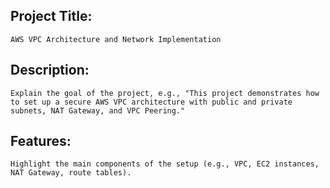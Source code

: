 Project Title:
--------------
    AWS VPC Architecture and Network Implementation

Description: 
-------------
    Explain the goal of the project, e.g., "This project demonstrates how to set up a secure AWS VPC architecture with public and private subnets, NAT Gateway, and VPC Peering."

Features:
---------
    Highlight the main components of the setup (e.g., VPC, EC2 instances, NAT Gateway, route tables).

